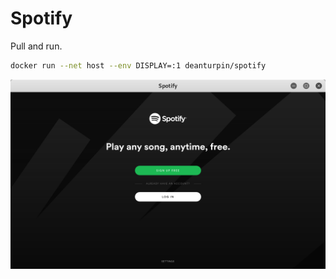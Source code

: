 # Spotify
Pull and run.
```bash
docker run --net host --env DISPLAY=:1 deanturpin/spotify
```

![](spotify.png)
